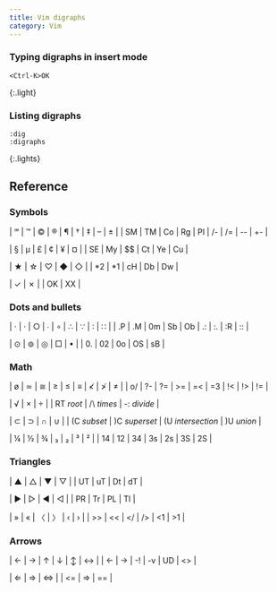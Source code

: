 ```yaml
---
title: Vim digraphs
category: Vim
---
```


### Typing digraphs in insert mode

```
<Ctrl-K>OK
```
{:.light}

### Listing digraphs


```
:dig
:digraphs
```
{:.lights}

## Reference

### Symbols

| ℠  | ™  | ©  | ®  | ¶  | †  | ‡  | &ndash; | ±  |
| SM | TM | Co | Rg | PI | /- | /= | --      | +- |

| §  | µ  | £  | ¢  | ¥  | ¤  |
| SE | My | $$ | Ct | Ye | Cu |

| ★  | ☆  | ♡  | ◆  | ◇  |
| *2 | *1 | cH | Db | Dw |

| ✓  | ✗  |
| OK | XX |

### Dots and bullets

| ⋅  | ·  | ○  | ∙  | ∘  | ∴  | ∵  | ∶  | ∷  |
| .P | .M | 0m | Sb | Ob | .: | :. | :R | :: |

| ⊙  | ⊚  | ◎   | □  | ▪  |
| 0. | 02 | 0o  | OS | sB |

### Math

| ø  | ≃  | ≅  | ≥  | ≤  | ≡  | ≮  | ≯  | ≠  |
| o/ | ?- | ?= | >= | =< | =3 | !< | !> | != |

| √         | ×          | ÷           |
| RT *root* | /\ *times* | -: *divide* |

| ⊂           | ⊃             | ∩                 | ∪          |
| (C *subset* | )C *superset* | (U *intersection* | )U *union* |

| ¼  | ½  | ¾  | ₃  | ₂  | ³  | ²  |
| 14 | 12 | 34 | 3s | 2s | 3S | 2S |

### Triangles

| ▲  | △  | ▼  | ▽  |
| UT | uT | Dt | dT |

| ▶  | ▷  | ◀  | ◁  |
| PR | Tr | PL | Tl |

| »  | «  | 〈 | 〉 | ‹  | ›  |
| >> | << | </ | /> | <1 | >1 |

### Arrows

| ←  | →  | ↑  | ↓  | ↕ | ↔ |
| <- | -> | -! | -v | UD | <> |

| ⇐  | ⇒  | ⇔  |
| <= | => | == |

<style>
.all table tr td { text-align: center; }
.all table tr:first-child td { font-size: 1.3em; padding-bottom: 0; }
.all table tr:first-child+tr td { font-size: 0.9em; color: dodgerblue; border-top: 0; padding-top: 0; font-family: fira mono, monospace; }
.all table em { color: #aaa; font-size: 0.9em; font-style: normal; font-family: roboto, sans-serif; }
</sytle>
